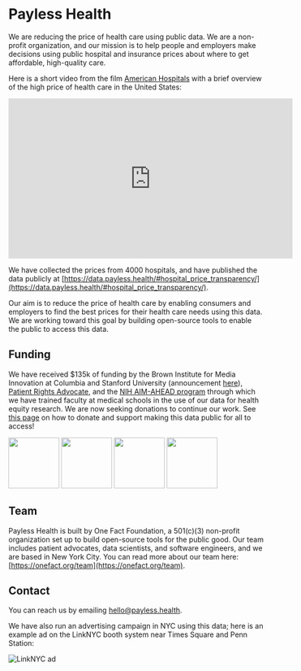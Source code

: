 # Payless Health

We are reducing the price of health care using public data. We are a non-profit organization, and our mission is to help people and employers make decisions using public hospital and insurance prices about where to get affordable, high-quality care.

Here is a short video from the film [American Hospitals](https://fixithealthcare.com/watch/) with a brief overview of the high price of health care in the United States:

<iframe width="560" height="315" src="https://www.youtube.com/embed/g3PFIX9HC_w?si=ewJaQVK0W8i8pHbX" title="YouTube video player" frameborder="0" allow="accelerometer; autoplay; clipboard-write; encrypted-media; gyroscope; picture-in-picture; web-share" allowfullscreen></iframe>

We have collected the prices from 4000 hospitals, and have published the data publicly at [https://data.payless.health/#hospital_price_transparency/](https://data.payless.health/#hospital_price_transparency/).

Our aim is to reduce the price of health care by enabling consumers and employers to find the best prices for their health care needs using this data. We are working toward this goal by building open-source tools to enable the public to access this data.

## Funding

We have received $135k of funding by the Brown Institute for Media Innovation at Columbia and Stanford University (announcement [here](https://brown.columbia.edu/22-23-magic/)), [Patient Rights Advocate](https://www.patientrightsadvocate.org/), and the [NIH AIM-AHEAD program](https://www.aim-ahead.net/) through which we have trained faculty at medical schools in the use of our data for health equity research. We are now seeking donations to continue our work. See [this page](/donate) on how to donate and support making this data public for all to access! 

<img src="/patientrightsadvocate-logo.png" width="100" height="100">
<img src="/stanford-logo.png" width="100" height="100">
<img src="/columbia-logo.svg" width="100" height="100" />
<img src="/nih-logo.png" width="100" height="100" />



## Team 

Payless Health is built by One Fact Foundation, a 501(c)(3) non-profit organization set up to build open-source tools for the public good. Our team includes patient advocates, data scientists, and software engineers, and we are based in New York City. You can read more about our team here: [https://onefact.org/team](https://onefact.org/team).

## Contact

You can reach us by emailing [hello@payless.health](mailto:hello@payless.health).

We have also run an advertising campaign in NYC using this data; here is an example ad on the LinkNYC booth system near Times Square and Penn Station:

![LinkNYC ad](/payless.health-linknyc-campaign.jpg)
